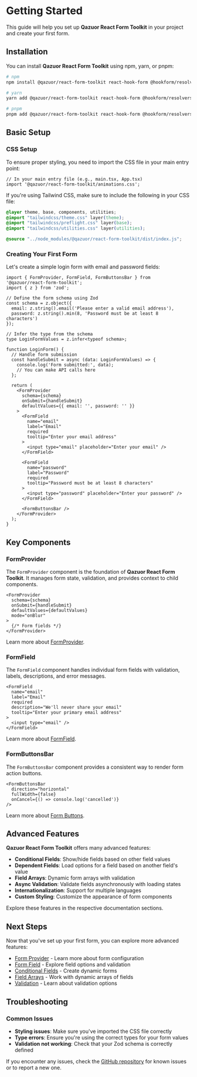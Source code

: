 # Getting Started

This guide will help you set up **Qazuor React Form Toolkit** in your project and create your first form.

## Installation

You can install **Qazuor React Form Toolkit** using npm, yarn, or pnpm:

```bash
# npm
npm install @qazuor/react-form-toolkit react-hook-form @hookform/resolvers zod

# yarn
yarn add @qazuor/react-form-toolkit react-hook-form @hookform/resolvers zod

# pnpm
pnpm add @qazuor/react-form-toolkit react-hook-form @hookform/resolvers zod
```

## Basic Setup

### CSS Setup

To ensure proper styling, you need to import the CSS file in your main entry point:

```tsx
// In your main entry file (e.g., main.tsx, App.tsx)
import '@qazuor/react-form-toolkit/animations.css';
```

If you're using Tailwind CSS, make sure to include the following in your CSS file:

```css
@layer theme, base, components, utilities;
@import "tailwindcss/theme.css" layer(theme);
@import "tailwindcss/preflight.css" layer(base);
@import "tailwindcss/utilities.css" layer(utilities);

@source "../node_modules/@qazuor/react-form-toolkit/dist/index.js";
```

### Creating Your First Form

Let's create a simple login form with email and password fields:

```tsx
import { FormProvider, FormField, FormButtonsBar } from '@qazuor/react-form-toolkit';
import { z } from 'zod';

// Define the form schema using Zod
const schema = z.object({
  email: z.string().email('Please enter a valid email address'),
  password: z.string().min(8, 'Password must be at least 8 characters')
});

// Infer the type from the schema
type LoginFormValues = z.infer<typeof schema>;

function LoginForm() {
  // Handle form submission
  const handleSubmit = async (data: LoginFormValues) => {
    console.log('Form submitted:', data);
    // You can make API calls here
  };

  return (
    <FormProvider
      schema={schema}
      onSubmit={handleSubmit}
      defaultValues={{ email: '', password: '' }}
    >
      <FormField
        name="email"
        label="Email"
        required
        tooltip="Enter your email address"
      >
        <input type="email" placeholder="Enter your email" />
      </FormField>

      <FormField
        name="password"
        label="Password"
        required
        tooltip="Password must be at least 8 characters"
      >
        <input type="password" placeholder="Enter your password" />
      </FormField>

      <FormButtonsBar />
    </FormProvider>
  );
}
```

## Key Components

### FormProvider

The `FormProvider` component is the foundation of **Qazuor React Form Toolkit**. It manages form state, validation, and provides context to child components.

```tsx
<FormProvider
  schema={schema}
  onSubmit={handleSubmit}
  defaultValues={defaultValues}
  mode="onBlur"
>
  {/* Form fields */}
</FormProvider>
```

Learn more about [FormProvider](./form-provider.md).

### FormField

The `FormField` component handles individual form fields with validation, labels, descriptions, and error messages.

```tsx
<FormField
  name="email"
  label="Email"
  required
  description="We'll never share your email"
  tooltip="Enter your primary email address"
>
  <input type="email" />
</FormField>
```

Learn more about [FormField](./form-field.md).

### FormButtonsBar

The `FormButtonsBar` component provides a consistent way to render form action buttons.

```tsx
<FormButtonsBar
  direction="horizontal"
  fullWidth={false}
  onCancel={() => console.log('cancelled')}
/>
```

Learn more about [Form Buttons](./form-buttons.md).

## Advanced Features

**Qazuor React Form Toolkit** offers many advanced features:

- **Conditional Fields**: Show/hide fields based on other field values
- **Dependent Fields**: Load options for a field based on another field's value
- **Field Arrays**: Dynamic form arrays with validation
- **Async Validation**: Validate fields asynchronously with loading states
- **Internationalization**: Support for multiple languages
- **Custom Styling**: Customize the appearance of form components

Explore these features in the respective documentation sections.

## Next Steps

Now that you've set up your first form, you can explore more advanced features:

- [Form Provider](/docs/form-provider) - Learn more about form configuration
- [Form Field](/docs/form-field) - Explore field options and validation
- [Conditional Fields](/docs/conditional-field) - Create dynamic forms
- [Field Arrays](/docs/field-array) - Work with dynamic arrays of fields
- [Validation](/docs/validation) - Learn about validation options

## Troubleshooting

### Common Issues

- **Styling issues**: Make sure you've imported the CSS file correctly
- **Type errors**: Ensure you're using the correct types for your form values
- **Validation not working**: Check that your Zod schema is correctly defined

If you encounter any issues, check the [GitHub repository](https://github.com/qazuor/reactFormToolkit) for known issues or to report a new one.
